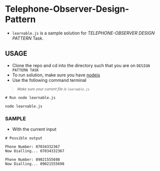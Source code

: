 # Telephone-Observer-Design-Pattern

- `learnable.js` is a sample solution for *TELEPHONE-OBSERVER DESIGN PATTERN* Task.

## USAGE

- Clone the repo and cd into the directory such that you are on `DESIGN PATTERN TASK`
- To run solution, make sure you have [nodejs](https://nodejs.org/en/download/)
- Use the following command terminal 

> <sub>_Make sure your current file is `learnable.js`_</sub>
```
# Run node learnable.js

node learnable.js
```

### SAMPLE

- With the current input

```
# Possible output

Phone Number: 07034332367
Now Dialling... 07034332367

Phone Number: 09021555698
Now Dialling... 09021555698
```
